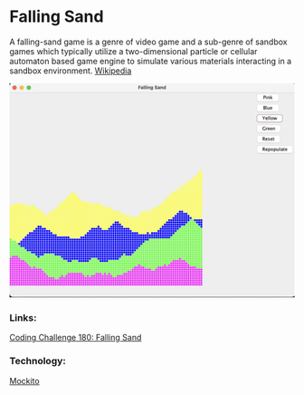 # Falling Sand

A falling-sand game is a genre of video game and a sub-genre of sandbox games which typically utilize a two-dimensional
particle or cellular automaton based game engine to simulate various materials interacting in a sandbox
environment. [Wikipedia](https://en.wikipedia.org/wiki/Falling-sand_game)

![text](screenshots/sandScreenshot.png)

### Links:

[Coding Challenge 180: Falling Sand](https://www.youtube.com/watch?v=L4u7Zy_b868&pp=ygUMZmFsbGluZyBzYW5k)

### Technology:

[Mockito](https://github.com/mockito/mockito)